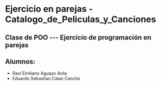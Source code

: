 # Ejercicio en parejas - Catalogo_de_Peliculas_y_Canciones

## Clase de POO --- Ejercicio de programación en parejas 

## Alumnos: 
- Raul Emiliano Aguayo Avila
- Eduardo Sebastían Calan Canche
